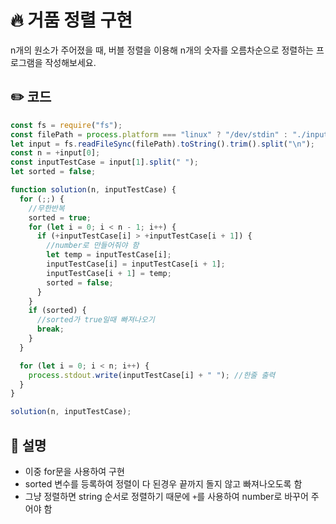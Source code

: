 # 🔥 거품 정렬 구현

n개의 원소가 주어졌을 때, 버블 정렬을 이용해 n개의 숫자를 오름차순으로 정렬하는 프로그램을 작성해보세요.

## ✏️ 코드

```js
const fs = require("fs");
const filePath = process.platform === "linux" ? "/dev/stdin" : "./input.txt";
let input = fs.readFileSync(filePath).toString().trim().split("\n");
const n = +input[0];
const inputTestCase = input[1].split(" ");
let sorted = false;

function solution(n, inputTestCase) {
  for (;;) {
    //무한반복
    sorted = true;
    for (let i = 0; i < n - 1; i++) {
      if (+inputTestCase[i] > +inputTestCase[i + 1]) {
        //number로 만들어줘야 함
        let temp = inputTestCase[i];
        inputTestCase[i] = inputTestCase[i + 1];
        inputTestCase[i + 1] = temp;
        sorted = false;
      }
    }
    if (sorted) {
      //sorted가 true일때 빠져나오기
      break;
    }
  }

  for (let i = 0; i < n; i++) {
    process.stdout.write(inputTestCase[i] + " "); //한줄 출력
  }
}

solution(n, inputTestCase);
```

## 🌱 설명

- 이중 for문을 사용하여 구현
- sorted 변수를 등록하여 정렬이 다 된경우 끝까지 돌지 않고 빠져나오도록 함
- 그냥 정렬하면 string 순서로 정렬하기 때문에 `+`를 사용하여 number로 바꾸어 주어야 함
